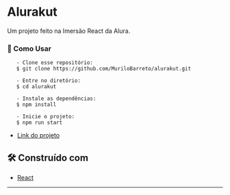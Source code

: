 # Alurakut

Um projeto feito na Imersão React da Alura.

### 🤔 Como Usar

```
   - Clone esse repositório:
   $ git clone https://github.com/MuriloBarreto/alurakut.git

   - Entre no diretório:
   $ cd alurakut

   - Instale as dependências:
   $ npm install

   - Inicie o projeto: 
   $ npm run start
  ```

  * [Link do projeto](https://alurakut-murilobarreto.vercel.app/)

## 🛠️ Construído com

* [React](https://pt-br.reactjs.org/docs/getting-started.html)

---
